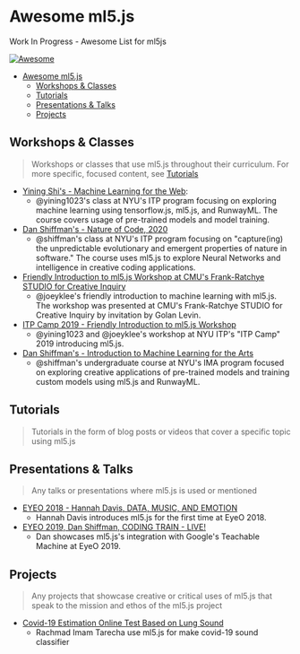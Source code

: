 # Awesome ml5.js
Work In Progress - Awesome List for ml5js

[![Awesome](https://awesome.re/badge-flat2.svg)](https://awesome.re)

- [Awesome ml5.js](#awesome-ml5js)
  - [Workshops & Classes](#workshops--classes)
  - [Tutorials](#tutorials)
  - [Presentations & Talks](#presentations--talks)
  - [Projects](#projects)


## Workshops & Classes
> Workshops or classes that use ml5.js throughout their curriculum. For more specific, focused content, see [Tutorials](#tutorials)

- [Yining Shi's - Machine Learning for the Web](https://github.com/yining1023/machine-learning-for-the-web):
  - @yining1023's class at NYU's ITP program focusing on exploring machine learning using tensorflow.js, ml5.js, and RunwayML. The course covers usage of pre-trained models and model training.
- [Dan Shiffman's - Nature of Code, 2020](https://github.com/nature-of-code/noc-syllabus-S20)
  - @shiffman's class at NYU's ITP program focusing on "capture(ing) the unpredictable evolutionary and emergent properties of nature in software." The course uses ml5.js to explore Neural Networks and intelligence in creative coding applications.
- [Friendly Introduction to ml5.js Workshop at CMU's Frank-Ratchye STUDIO for Creative Inquiry](https://github.com/ml5js/ml5-friendly-intro-to-ml-2019f)
  - @joeyklee's friendly introduction to machine learning with ml5.js. The workshop was presented at CMU's Frank-Ratchye STUDIO for Creative Inquiry by invitation by Golan Levin.
- [ITP Camp 2019 - Friendly Introduction to ml5.js Workshop](https://github.com/ml5js/ml5-friendly-intro-to-ml)
  - @yining1023 and @joeyklee's workshop at NYU ITP's "ITP Camp" 2019 introducing ml5.js. 
- [Dan Shiffman's - Introduction to Machine Learning for the Arts](https://github.com/ml5js/Intro-ML-Arts-IMA)
  - @shiffman's undergraduate course at NYU's IMA program focused on exploring creative applications of pre-trained models and training custom models using ml5.js and RunwayML.

## Tutorials
> Tutorials in the form of blog posts or videos that cover a specific topic using ml5.js




## Presentations & Talks
> Any talks or presentations where ml5.js is used or mentioned

- [EYEO 2018 - Hannah Davis, DATA, MUSIC, AND EMOTION](https://vimeo.com/287093751)
  - Hannah Davis introduces ml5.js for the first time at EyeO 2018.
- [EYEO 2019, Dan Shiffman, CODING TRAIN - LIVE!](https://vimeo.com/354276216)
  - Dan showcases ml5.js's integration with Google's Teachable Machine at EyeO 2019.


## Projects
> Any projects that showcase creative or critical uses of ml5.js that speak to the mission and ethos of the ml5.js project

- [Covid-19 Estimation Online Test Based on Lung Sound](https://covid.tarecha.com/)
  - Rachmad Imam Tarecha use ml5.js for make covid-19 sound classifier
 
